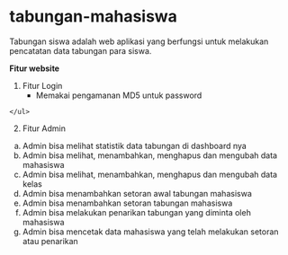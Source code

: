 # tabungan-mahasiswa
Tabungan siswa adalah web aplikasi yang berfungsi untuk melakukan pencatatan data tabungan para siswa.

<strong>Fitur website</strong>
  1. Fitur Login
    <ul type="square">
    <li>Memakai pengamanan MD5 untuk password</li>
   
    </ul>
    
    
  2. Fitur Admin
  
  <ol type="a">
    <li>Admin bisa melihat statistik data tabungan di dashboard nya</li>
    <li>Admin bisa melihat, menambahkan, menghapus dan mengubah data mahasiswa</li>
    <li>Admin bisa melihat, menambahkan, menghapus dan mengubah data kelas</li>
    <li>Admin bisa menambahkan setoran awal tabungan mahasiswa</li>
    <li>Admin bisa menambahkan setoran tabungan mahasiswa</li>
    <li>Admin bisa melakukan penarikan tabungan yang diminta oleh mahasiswa</li>
    <li>Admin bisa mencetak data mahasiswa yang telah melakukan setoran atau penarikan</li>
  </ol>
  

